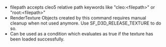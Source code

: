 * filepath accepts cleo5 relative path keywords like "cleo:\<filepath>" or "root:\<filepath>"
* RenderTexture Objects created by this command requires manual cleanup when not used anymore. Use SF_D3D_RELEASE_TEXTURE to do so.
* Can be used as a condition which evaluates as true if the texture has been loaded successfully. 